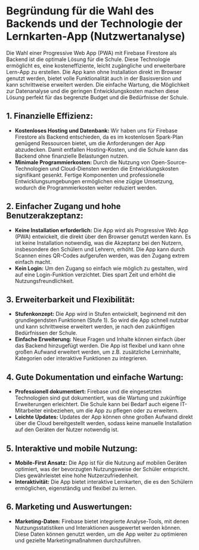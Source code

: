 # **Begründung für die Wahl des Backends und der Technologie der Lernkarten-App (Nutzwertanalyse)**

Die Wahl einer Progressive Web App (PWA) mit Firebase Firestore als Backend ist die optimale Lösung für die Schule. Diese Technologie ermöglicht es, eine kosteneffiziente, leicht zugängliche und erweiterbare Lern-App zu erstellen. Die App kann ohne Installation direkt im Browser genutzt werden, bietet volle Funktionalität auch in der Basisversion und kann schrittweise erweitert werden. Die einfache Wartung, die Möglichkeit zur Datenanalyse und die geringen Entwicklungskosten machen diese Lösung perfekt für das begrenzte Budget und die Bedürfnisse der Schule.

## **1. Finanzielle Effizienz:**

- **Kostenloses Hosting und Datenbank:** Wir haben uns für Firebase Firestore als Backend entschieden, da es im kostenlosen Spark-Plan genügend Ressourcen bietet, um die Anforderungen der App abzudecken. Damit entfallen Hosting-Kosten, und die Schule kann das Backend ohne finanzielle Belastungen nutzen.
- **Minimale Programmierkosten:** Durch die Nutzung von Open-Source-Technologien und Cloud-Diensten werden die Entwicklungskosten signifikant gesenkt. Fertige Komponenten und professionelle Entwicklungsumgebungen ermöglichen eine zügige Umsetzung, wodurch die Programmierkosten weiter reduziert werden.

## **2. Einfacher Zugang und hohe Benutzerakzeptanz:**

- **Keine Installation erforderlich:** Die App wird als Progressive Web App (PWA) entwickelt, die direkt über den Browser genutzt werden kann. Es ist keine Installation notwendig, was die Akzeptanz bei den Nutzern, insbesondere den Schülern und Lehrern, erhöht. Die App kann durch Scannen eines QR-Codes aufgerufen werden, was den Zugang extrem einfach macht.
- **Kein Login:** Um den Zugang so einfach wie möglich zu gestalten, wird auf eine Login-Funktion verzichtet. Dies spart Zeit und erhöht die Nutzungsfreundlichkeit.

## **3. Erweiterbarkeit und Flexibilität:**

- **Stufenkonzept:** Die App wird in Stufen entwickelt, beginnend mit den grundlegendsten Funktionen (Stufe 1). So wird die App schnell nutzbar und kann schrittweise erweitert werden, je nach den zukünftigen Bedürfnissen der Schule.
- **Einfache Erweiterung:** Neue Fragen und Inhalte können einfach über das Backend hinzugefügt werden. Die App ist flexibel und kann ohne großen Aufwand erweitert werden, um z.B. zusätzliche Lerninhalte, Kategorien oder interaktive Funktionen zu integrieren.

## **4. Gute Dokumentation und einfache Wartung:**

- **Professionell dokumentiert:** Firebase und die eingesetzten Technologien sind gut dokumentiert, was die Wartung und zukünftige Erweiterungen erleichtert. Die Schule kann bei Bedarf auch eigene IT-Mitarbeiter einbeziehen, um die App zu pflegen oder zu erweitern.
- **Leichte Updates:** Updates der App können ohne großen Aufwand direkt über die Cloud bereitgestellt werden, sodass keine manuelle Installation auf den Geräten der Nutzer notwendig ist.

## **5. Interaktive und mobile Nutzung:**

- **Mobile-First Ansatz:** Die App ist für die Nutzung auf mobilen Geräten optimiert, was der bevorzugten Nutzungsweise der Schüler entspricht. Dies gewährleistet eine hohe Nutzerzufriedenheit.
- **Interaktivität:** Die App bietet interaktive Lernkarten, die es den Schülern ermöglichen, eigenständig und flexibel zu lernen.

## **6. Marketing und Auswertungen:**

- **Marketing-Daten:** Firebase bietet integrierte Analyse-Tools, mit denen Nutzungsstatistiken und Interaktionen ausgewertet werden können. Diese Daten können genutzt werden, um die App weiter zu optimieren und gezielte Marketingmaßnahmen durchzuführen.
